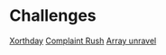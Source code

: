 # Challenges
[Xorthday](https://drive.google.com/drive/folders/1oXyuirzvhGaIuWFkKI7PYlndrPueTHwJ?usp=sharing)
[Complaint Rush](https://drive.google.com/drive/folders/1jRNdKwNULQLgWtfWU513ukruMbyu8bIi?usp=sharing)
[Array unravel](https://drive.google.com/drive/folders/1nGFbXiX6r9Ottn2NKYBTMGFKENVofajY?usp=sharing)
